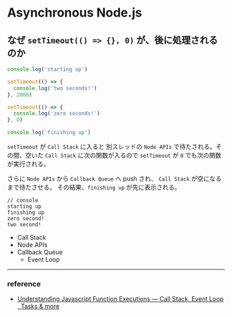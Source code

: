 # Asynchronous Node.js
## なぜ `setTimeout(() => {}, 0)` が、後に処理されるのか

```javascript
console.log('starting up')

setTimeout(() => {
  console.log('two seconds!')
}, 2000)

setTimeout(() => {
  console.log('zero seconds!')
}, 0)

console.log('finishing up')
```
`setTimeout` が `Call Stack` に入ると 別スレッドの `Node APIs` で待たされる。その間、空いた `Call Stack` に次の関数が入るので `setTimeout` が `0` でも次の関数が実行される。  

さらに `Node APIs` から `Callback Queue` へ push され、 `Call Stack` が空になるまで待たさせる。
その結果、`finishing up` が先に表示される。


```
// console
starting up
finishing up
zero second!
two second!
```

- Call Stack
- Node APIs
- Callback Queue  
  - Event Loop

---
### reference
- [Understanding Javascript Function Executions — Call Stack, Event Loop , Tasks & more](https://medium.com/@gaurav.pandvia/understanding-javascript-function-executions-tasks-event-loop-call-stack-more-part-1-5683dea1f5ec)